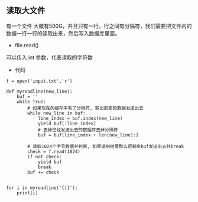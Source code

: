 ## 读取大文件
有一个文件 大概有500G，并且只有一行，行之间有分隔符，我们需要把文件内的数据一行一行的读取出来，然后写入数据库里面。

- file.read()

可以传入 int 参数，代表读取的字符数

- 代码
```
f = open('input.txt','r')

def myreadline(new_line):
    buf = ''
    while True:
        # 如果现在的缓存中有了分隔符, 取出前面的数据发送出去
        while new_line in buf:
            line_index = buf.index(new_line)
            yield buf[:line_index]
            # 去掉已经发送出去的数据并去掉分隔符
            buf = buf[line_index + len(new_line):]
            
        # 读取1024个字节数据并判断, 如果读到结尾那么把剩余buf发送出去并break
        check = f.read(1024)
        if not check:
            yield buf
            break
        buf += check


for i in myreadline('{|}'):
    print(i)
```

